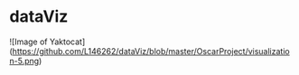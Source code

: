 # dataViz
![Image of Yaktocat]
(https://github.com/L146262/dataViz/blob/master/OscarProject/visualization-5.png)
